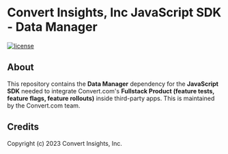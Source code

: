# Convert Insights, Inc JavaScript SDK - Data Manager

[![license](https://img.shields.io/badge/license-Apache--2.0-green)](https://choosealicense.com/licenses/apache-2.0/)

## About

This repository contains the **Data Manager** dependency for the **JavaScript SDK** needed to integrate Convert.com's **Fullstack Product (feature tests, feature flags, feature rollouts)** inside third-party apps. This is maintained by the Convert.com team.

## Credits

Copyright (c) 2023 Convert Insights, Inc.
